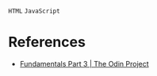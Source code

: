`HTML` `JavaScript`
# References
* [Fundamentals Part 3 | The Odin Project](https://www.theodinproject.com/lessons/foundations-fundamentals-part-3)
